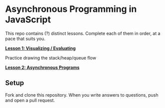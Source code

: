 # Asynchronous Programming in JavaScript

This repo contains (?) distinct lessons. Complete each of them in order, at a
pace that suits you.

**[Lesson 1: Visualizing / Evaluating](lesson_1.md)**

Practice drawing the stack/heap/queue flow

**[Lesson 2: Asynchronous Programs ](lesson_1.md)**

## Setup

Fork and clone this repository. When you write answers to questions, push and
open a pull request.
